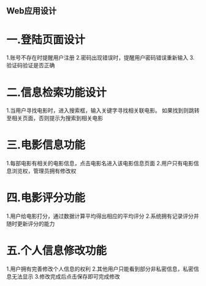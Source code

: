 ## Web应用设计
# 一.登陆页面设计
1.账号不存在时提醒用户注册
2.密码出现错误时，提醒用户密码错误重新输入
3.验证码验证是否正确
# 二.信息检索功能设计
1.当用户寻找电影时，进入搜索框，输入关键字寻找相关联电影。
  如果找到则跳转至相关页面，否则提示为搜索到相关电影
# 三.电影信息功能
1.每部电影有相关的电影信息，点击电影名进入该电影信息页面
2.用户只有电影信息浏览权，管理员拥有修改权
# 四.电影评分功能
1.用户给电影打分，通过数据计算平均得出相应的平均评分
2.系统拥有记录评分并随时更新评分的能力
# 五.个人信息修改功能
1.用户拥有完善修改个人信息的权利
2.其他用户只能看到部分非私密信息，私密信息无法显示
3.修改完成后点击保存即可完成修改

